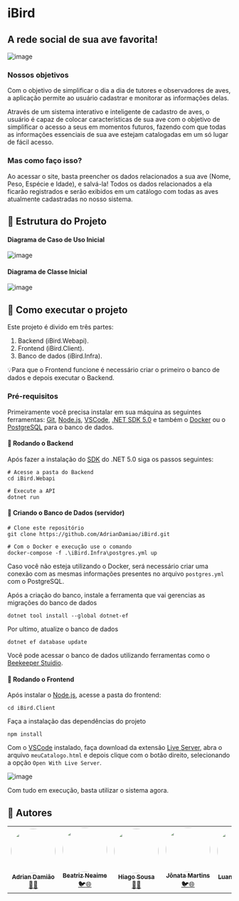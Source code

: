 # iBird
## __A rede social de sua ave favorita!__

![image](https://user-images.githubusercontent.com/79238503/154381605-1c602efb-09e0-4397-8d89-c81bb2c49a7d.png)


### __Nossos objetivos__
Com o objetivo de simplificar o dia a dia de tutores e observadores de aves, a aplicação permite ao usuário cadastrar e monitorar as informações delas.

Através de um sistema interativo e inteligente de cadastro de aves, o usuário é capaz de colocar características de sua ave com o objetivo de simplificar o acesso a seus em momentos futuros, fazendo com que todas as informações essenciais de sua ave estejam catalogadas em um só lugar de fácil acesso.

### __Mas como faço isso?__
Ao acessar o site, basta preencher os dados relacionados a sua ave (Nome, Peso, Espécie e Idade), e salvá-la! Todos os dados relacionados a ela ficarão registrados e serão exibidos em um catálogo com todas as aves atualmente cadastradas no nosso sistema.

## 🚧 Estrutura do Projeto
#### Diagrama de Caso de Uso Inicial
![image](https://user-images.githubusercontent.com/79238503/154382393-5c3da6c9-beaa-4eac-824d-bc9f95eb8b57.png)

#### Diagrama de Classe Inicial
![image](https://user-images.githubusercontent.com/79238503/154381831-4315e671-4f8a-4aa9-a57d-b9ecf5238259.png)

## 🚀 Como executar o projeto
Este projeto é divido em três partes:
1. Backend (iBird.Webapi). 
2. Frontend (iBird.Client).
3. Banco de dados (iBird.Infra).

💡Para que o Frontend funcione é necessário criar o primeiro o banco de dados e depois executar o Backend.

### Pré-requisitos
Primeiramente você precisa instalar em sua máquina as seguintes ferramentas: 
[Git](https://git-scm.com), [Node.js](https://nodejs.org/en/), [VSCode](https://code.visualstudio.com/), [.NET SDK 5.0](https://dotnet.microsoft.com/en-us/download/dotnet/5.0) e também o [Docker](https://www.docker.com/products/docker-desktop) ou o [PostgreSQL](https://www.postgresql.org/) para o banco de dados.

#### 🎲 Rodando o Backend
Após fazer a instalação do [SDK](https://dotnet.microsoft.com/en-us/download/dotnet/5.0) do .NET 5.0 siga os passos seguintes:
```
# Acesse a pasta do Backend
cd iBird.Webapi

# Execute a API
dotnet run
```

#### 🎲 Criando o Banco de Dados (servidor)
```
# Clone este repositório
git clone https://github.com/AdrianDamiao/iBird.git

# Com o Docker e execução use o comando
docker-compose -f .\iBird.Infra\postgres.yml up
```
Caso você não esteja utilizando o Docker, será necessário criar uma conexão 
com as mesmas informações presentes no arquivo `postgres.yml` com o PostgreSQL.

Após a criação do banco, instale a ferramenta que vai gerencias as migrações do banco de dados
```
dotnet tool install --global dotnet-ef
```
Por ultimo, atualize o banco de dados
```
dotnet ef database update
```

Você pode acessar o banco de dados utilizando ferramentas como o [Beekeeper Stuidio](https://www.beekeeperstudio.io/).

#### 🎲 Rodando o Frontend
Após instalar o [Node.js](https://nodejs.org/en/), acesse a pasta do frontend:
```
cd iBird.Client
```
Faça a instalação das dependências do projeto
```
npm install
```

Com o [VSCode]() instalado, faça download da extensão [Live Server](https://marketplace.visualstudio.com/items?itemName=ritwickdey.LiveServer), abra o arquivo `meuCatalogo.html` e depois clique com o botão direito, selecionando a opção `Open With Live Server`.

![image](https://user-images.githubusercontent.com/79238503/154318683-7eb0b620-92f4-4407-b10d-676ddb7b3bb0.png)

Com tudo em execução, basta utilizar o sistema agora.

## 🎨 Autores

<table>
  <tr>
    <td align="center"><a href="https://www.instagram.com/adrian_damiao/"><img style="border-radius: 50%;" src="https://avatars.githubusercontent.com/u/79238503?v=4" width="100px;" alt=""/><br /><sub><b>Adrian Damião</b></sub></a><br /><a href="https://www.instagram.com/adrian_damiao/" title="Instagram">🦅</a><a href="https://github.com/AdrianDamiao" title="Github">🌐</a></td>
    <td align="center"><a href="https://www.instagram.com/bianeaime/"><img style="border-radius: 50%;" src="https://avatars.githubusercontent.com/u/81256287?v=4" width="100px;" alt=""/><br /><sub><b>Beatriz Neaime</b></sub></a><br /><a href="https://www.instagram.com/bianeaime/" title="Instagram">🐦</a><a href="https://github.com/BeatrizNeaime" title="Github">🌐</a></td>
    <td align="center"><a href="https://www.instagram.com/ohiagomartins/"><img style="border-radius: 50%;" src="https://avatars.githubusercontent.com/u/57905893?v=4" width="100px;" alt=""/><br /><sub><b>Hiago Sousa</b></sub></a><br /><a href="https://www.instagram.com/ohiagomartins/" title="Instagram">🦅</a><a href="https://github.com/hiagosousa" title="Github">🌐</a></td>
    <td align="center"><a href="https://www.instagram.com/joonata_martins/"><img style="border-radius: 50%;" src="https://avatars.githubusercontent.com/u/99758646?v=4" width="100px;" alt=""/><br /><sub><b>Jônata Martins</b></sub></a><br /><a href="https://www.instagram.com/joonata_martins/" title="Instagram">🐦</a><a href="https://github.com/JonataMartins" title="Github">🌐</a></td>
    <td align="center"><a href="https://www.instagram.com/luandvenancio/"><img style="border-radius: 50%;" src="https://avatars.githubusercontent.com/u/9398249?v=4" width="100px;" alt=""/><br /><sub><b>Luan Venancio</b></sub></a><br /><a href="https://www.instagram.com/luandvenancio/" title="Instagram">🦅</a><a href="https://github.com/luanvenancio" title="Github">🌐</a></td>   
  </tr>
</table>

##
